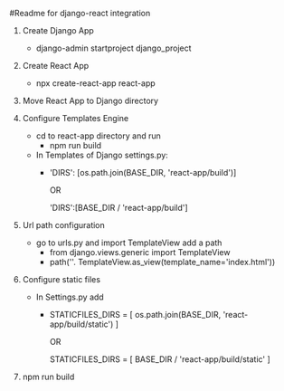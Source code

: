 #Readme for django-react integration

1. Create Django App
    - django-admin startproject django_project

2. Create React App
    - npx create-react-app react-app

3. Move React App to Django directory

4. Configure Templates Engine
    - cd to react-app directory and run
        - npm run build
    - In Templates of Django settings.py:
        - 'DIRS': [os.path.join(BASE_DIR, 'react-app/build')]
        
        
           OR 
        
        
           'DIRS':[BASE_DIR / 'react-app/build']

5. Url path configuration
    - go to urls.py and import TemplateView add a path 
        - from django.views.generic import TemplateView
        - path(''. TemplateView.as_view(template_name='index.html'))

6. Configure static files
    - In Settings.py add
        - STATICFILES_DIRS = [
            os.path.join(BASE_DIR, 'react-app/build/static') 
            ]
            
            
            OR 
            
            
            STATICFILES_DIRS = [
                BASE_DIR / 'react-app/build/static'
            ]

7. npm run build
